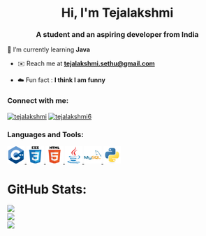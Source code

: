 <h1 align="center">Hi, I'm Tejalakshmi</h1>
<h3 align="center">A student and an aspiring developer from India</h3>

🌱 I’m currently learning **Java**

- ✉️ Reach me at **tejalakshmi.sethu@gmail.com**

- ☁️ Fun fact : **I think I am funny**

<h3 align="left">Connect with me:</h3>
<p align="left">
<a href="https://linkedin.com/in/tejalakshmi" target="blank"><img align="center" src="https://raw.githubusercontent.com/rahuldkjain/github-profile-readme-generator/master/src/images/icons/Social/linked-in-alt.svg" alt="tejalakshmi" height="30" width="40" /></a>
<a href="https://www.leetcode.com/tejalakshmi6" target="blank"><img align="center" src="https://raw.githubusercontent.com/rahuldkjain/github-profile-readme-generator/master/src/images/icons/Social/leet-code.svg" alt="tejalakshmi6" height="30" width="40" /></a>
</p>

<h3 align="left">Languages and Tools:</h3>
<p align="left"> 

<a href="https://www.w3schools.com/cpp/" target="_blank" rel="noreferrer"> <img src="https://raw.githubusercontent.com/devicons/devicon/master/icons/cplusplus/cplusplus-original.svg" alt="cplusplus" width="40" height="40"/> </a> 
<a href="https://www.w3schools.com/css/" target="_blank" rel="noreferrer"> <img src="https://raw.githubusercontent.com/devicons/devicon/master/icons/css3/css3-original-wordmark.svg" alt="css3" width="40" height="40"/> </a> 
<a href="https://www.w3.org/html/" target="_blank" rel="noreferrer"> <img src="https://raw.githubusercontent.com/devicons/devicon/master/icons/html5/html5-original-wordmark.svg" alt="html5" width="40" height="40"/> </a> 
<a href="https://www.java.com" target="_blank" rel="noreferrer"> <img src="https://raw.githubusercontent.com/devicons/devicon/master/icons/java/java-original.svg" alt="java" width="40" height="40"/> </a> 
<a href="https://www.mysql.com/" target="_blank" rel="noreferrer"> <img src="https://raw.githubusercontent.com/devicons/devicon/master/icons/mysql/mysql-original-wordmark.svg" alt="mysql" width="40" height="40"/> </a> 
<a href="https://www.python.org" target="_blank" rel="noreferrer"> <img src="https://raw.githubusercontent.com/devicons/devicon/master/icons/python/python-original.svg" alt="python" width="40" height="40"/> </a> 

</p>

# GitHub Stats:
![](https://github-readme-stats.vercel.app/api?username=tejalakshmi6&theme=blue_navy&hide_border=true&include_all_commits=true&count_private=false)<br/>
![](https://nirzak-streak-stats.vercel.app/?user=tejalakshmi6&theme=blue_navy&hide_border=true)<br/>
![](https://github-readme-stats.vercel.app/api/top-langs/?username=tejalakshmi6&theme=blue_navy&hide_border=true&include_all_commits=true&count_private=false&layout=compact)

<!-- Proudly created with GPRM ( https://gprm.itsvg.in ) -->
